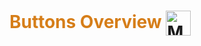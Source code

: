 # **<span style="color:rgb(214, 126, 25);">Buttons Overview</span>** <img src="/Maya-Modelling-Tools/images/vertex_colors_icon.png" alt="My Icon" width="40" height="40" style="vertical-align: middle;">


